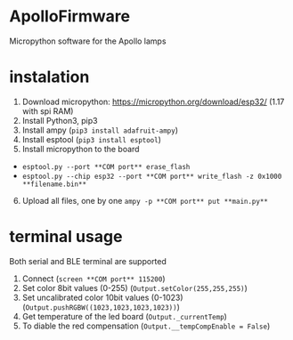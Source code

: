 # ApolloFirmware
Micropython software for the Apollo lamps


# instalation

1. Download micropython: https://micropython.org/download/esp32/ (1.17 with spi RAM)
1. Install Python3, pip3
1. Install ampy (```pip3 install adafruit-ampy```)
1. Install esptool (```pip3 install esptool```)
1. Install micropython to the board
  * ```esptool.py --port **COM port** erase_flash```
  * ```esptool.py --chip esp32 --port **COM port** write_flash -z 0x1000 **filename.bin**```
6. Upload all files, one by one ```ampy -p **COM port** put **main.py**```


# terminal usage
Both serial and BLE terminal are supported
1. Connect (```screen **COM port** 115200```)
2. Set color 8bit values (0-255) (```Output.setColor(255,255,255)```)
3. Set uncalibrated color 10bit values (0-1023)  (```Output.pushRGBW((1023,1023,1023,1023))```)
4. Get temperature of the led board (```Output._currentTemp```)
5. To diable the red compensation (```Output.__tempCompEnable = False```)
